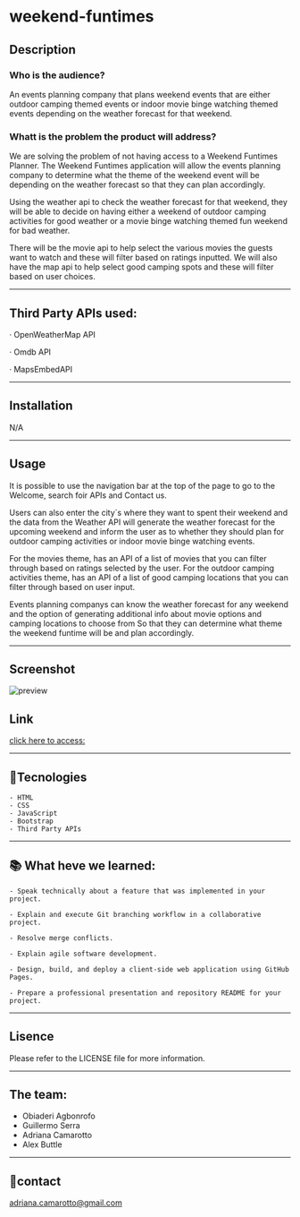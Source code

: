 # weekend-funtimes

## Description

### Who is the audience?

An events planning company that plans weekend events that are either outdoor
camping themed events or indoor movie binge watching themed events depending on the weather forecast for that weekend.

### Whatt is the problem the product will address?

We are solving the problem of not having access to a Weekend Funtimes
Planner. The Weekend Funtimes application will allow the events planning
company to determine what the theme of the weekend event will be depending on
the weather forecast so that they can plan accordingly.

Using the weather api to check the weather forecast for that weekend, they will be able to decide on having either a weekend of outdoor camping activities for good weather or a movie binge watching themed fun weekend for bad weather.

There will be the movie api to help select the various movies the guests want to watch and these will filter based on ratings inputted. We will also have the map api to help select good camping spots and these will filter based on user choices.
 
---

## Third Party APIs used: 

· OpenWeatherMap API

· Omdb API

· MapsEmbedAPI

---

## Installation

N/A

---

## Usage

It is possible to use the navigation bar at the top of the page to go to the Welcome, search foir APIs and Contact us.

Users can also enter the city`s where they want to spent their weekend and the data from the Weather API will generate the weather forecast for the upcoming weekend and inform the user as to whether they should plan for outdoor camping activities or indoor movie binge watching events. 

For the movies theme, has an API of a list of movies that you can filter through based on ratings selected by the user. For the outdoor camping activities theme, has an API of a list of good camping locations that you can filter through based on user input.
 
Events planning companys can know the weather forecast for any weekend and the option of generating additional info about movie options and camping locations to choose from 
So that they can determine what theme the weekend funtime will be and plan
accordingly. 

---

## Screenshot

![preview](./assets/.........png)
## Link

[click here to access:](https....)

---

## 🚀Tecnologies

    - HTML
    - CSS
    - JavaScript
    - Bootstrap
    - Third Party APIs

---

## 📚 What heve we learned: 

    - Speak technically about a feature that was implemented in your project.

    - Explain and execute Git branching workflow in a collaborative project.

    - Resolve merge conflicts.

    - Explain agile software development.

    - Design, build, and deploy a client-side web application using GitHub Pages.

    - Prepare a professional presentation and repository README for your project.

---

## Lisence

Please refer to the LICENSE file for more information.

---

## The team: 

- Obiaderi Agbonrofo
- Guillermo Serra
- Adriana Camarotto
- Alex Buttle

---

## 📧contact

adriana.camarotto@gmail.com
